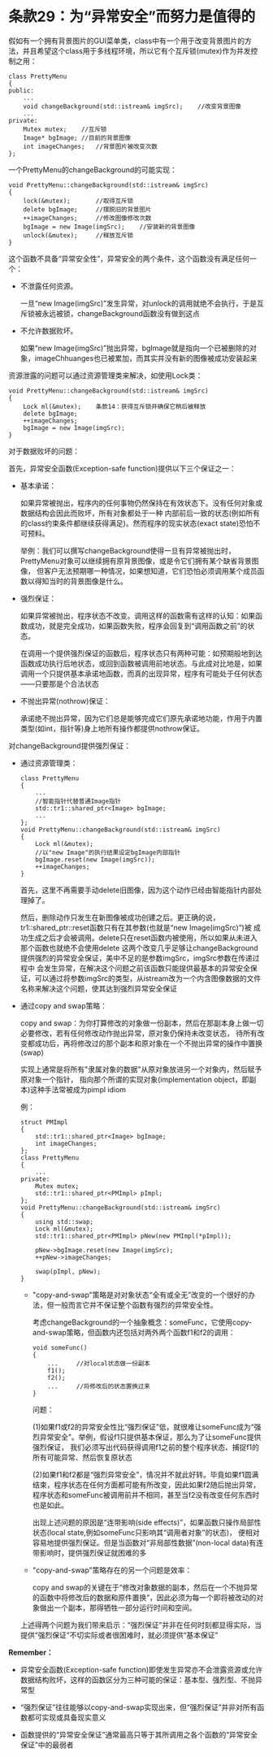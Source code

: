 # 条款29：为“异常安全”而努力是值得的

假如有一个拥有背景图片的GUI菜单类，class中有一个用于改变背景图片的方法，并且希望这个class用于多线程环境，所以它有个互斥锁(mutex)作为并发控制之用：

```
class PrettyMenu
{
public:
    ...
    void changeBackground(std::istream& imgSrc);    //改变背景图像
    ...
private:
    Mutex mutex;    //互斥锁
    Image* bgImage; //目前的背景图像
    int imageChanges;   //背景图片被改变次数
};
```

一个PrettyMenu的changeBackground的可能实现：

```
void PrettyMenu::changeBackground(std::istream& imgSrc)
{
    lock(&mutex);       //取得互斥锁
    delete bgImage;     //摆脱旧的背景图片
    ++imageChanges;     //修改图像修改次数
    bgImage = new Image(imgSrc);    //安装新的背景图像
    unlock(&mutex);     //释放互斥锁
}
```

这个函数不具备“异常安全性”，异常安全的两个条件，这个函数没有满足任何一个：

- 不泄露任何资源。

  一旦“new Image(imgSrc)”发生异常，对unlock的调用就绝不会执行，于是互斥锁被永远被锁，changeBackground函数没有做到这点

- 不允许数据败坏。

  如果“new Image(imgSrc)”抛出异常，bgImage就是指向一个已被删除的对象，imageChhuanges也已被累加，而其实并没有新的图像被成功安装起来
  
资源泄露的问题可以通过资源管理类来解决，如使用Lock类：

```
void PrettyMenu::changeBackground(std::istream& imgSrc)
{
    Lock ml(&mutex);    条款14：获得互斥锁并确保它稍后被释放
    delete bgImage;
    ++imageChanges;
    bgImage = new Image(imgSrc);
}
```

对于数据败坏的问题：

首先，异常安全函数(Exception-safe function)提供以下三个保证之一：

- 基本承诺：

  如果异常被抛出，程序内的任何事物仍然保持在有效状态下。没有任何对象或数据结构会因此而败坏，所有对象都处于一种
  内部前后一致的状态(例如所有的class约束条件都继续获得满足)。然而程序的现实状态(exact state)恐怕不可预料。
  
  举例：我们可以撰写changeBackground使得一旦有异常被抛出时，PrettyMenu对象可以继续拥有原背景图像，或是令它们拥有某个缺省背景图像，
  但客户无法预期哪一种情况，如果想知道，它们恐怕必须调用某个成员函数以得知当时的背景图像是什么。

- 强烈保证：

  如果异常被抛出，程序状态不改变。调用这样的函数需有这样的认知：如果函数成功，就是完全成功，如果函数失败，程序会回复到“调用函数之前”的状态。
  
  在调用一个提供强烈保证的函数后，程序状态只有两种可能：如预期般地到达函数成功执行后地状态，或回到函数被调用前地状态。与此成对比地是，如果调用一个只提供基本承诺地函数，而真的出现异常，程序有可能处于任何状态——只要那是个合法状态

- 不抛出异常(nothrow)保证：
  
  承诺绝不抛出异常，因为它们总是能够完成它们原先承诺地功能，作用于内置类型(如int，指针等)身上地所有操作都提供nothrow保证。

对changeBackground提供强烈保证：

- 通过资源管理类：

  ```
  class PrettyMenu
  {
      ...
      //智能指针代替普通Image指针
      std::tr1::shared_ptr<Image> bgImage;
      ...
  };
  void PrettyMenu::changeBackground(std::istream& imgSrc)
  {
      Lock ml(&mutex);
      //以"new Image"的执行结果设定bgImage内部指针
      bgImage.reset(new Image(imgSrc));   
      ++imageChanges;
  }
  ```

  首先，这里不再需要手动delete旧图像，因为这个动作已经由智能指针内部处理掉了。

  然后，删除动作只发生在新图像被成功创建之后。更正确的说，tr1::shared_ptr::reset函数只有在其参数(也就是“new Image(imgSrc)”)被
  成功生成之后才会被调用。delete只在reset函数内被使用，所以如果从未进入那个函数也就绝不会使用delete
  这两个改变几乎足够让changeBackground提供强烈的异常安全保证，美中不足的是参数imgSrc，imgSrc参数在传递过程中
  会发生异常，在解决这个问题之前该函数只能提供最基本的异常安全保证，可以通过将参数imgSrc的类型，从istream改为一个内含图像数据的文件
  名称来解决这个问题，使其达到强烈异常安全保证

- 通过copy and swap策略：

  copy and swap：为你打算修改的对象做一份副本，然后在那副本身上做一切必要修改，若有任何修改动作抛出异常，原对象仍保持未改变状态，
  待所有改变都成功后，再将修改过的那个副本和原对象在一个不抛出异常的操作中置换(swap)

  实现上通常是将所有"隶属对象的数据"从原对象放进另一个对象内，然后赋予原对象一个指针，
  指向那个所谓的实现对象(implementation object，即副本)这种手法常被成为pimpl idiom

  例：

  ```
  struct PMImpl
  {
      std::tr1::shared_ptr<Image> bgImage;
      int imageChanges;
  };
  class PrettyMenu
  {
      ...
  private:
      Mutex mutex;
      std::tr1::shared_ptr<PMImpl> pImpl;
  };
  void PrettyMenu::changeBackground(std::istream& imgSrc)
  {
      using std::swap;
      Lock ml(&mutex);
      std::tr1::shared_ptr<PMImpl> pNew(new PMImpl(*pImpl));

      pNew->bgImage.reset(new Image(imgSrc);
      ++pNew->imageChanges;

      swap(pImpl, pNew);
  }
  ```

  - "copy-and-swap"策略是对对象状态“全有或全无”改变的一个很好的办法，但一般而言它并不保证整个函数有强烈的异常安全性。
  
    考虑changeBackground的一个抽象概念：someFunc，它使用copy-and-swap策略，但函数内还包括对两外两个函数f1和f2的调用：

    ```
    void someFunc()
    {
        ...     //对local状态做一份副本
        f1();
        f2();
        ...     //将修改后的状态置换过来
    }
    ```

    问题：


    (1)如果f1或f2的异常安全性比“强烈保证”低，就很难让someFunc成为“强烈异常安全”。举例，假设f1只提供基本保证，那么为了让someFunc提供强烈保证，
    我们必须写出代码获得调用f1之前的整个程序状态、捕捉f1的所有可能异常、然后恢复原状态

    (2)如果f1和f2都是“强烈异常安全”，情况并不就此好转。毕竟如果f1圆满结束，程序状态在任何方面都可能有所改变，因此如果f2随后抛出异常，
    程序状态和someFunc被调用前并不相同，甚至当f2没有改变任何东西时也是如此。

    出现上述问题的原因是“连带影响(side effects)”，如果函数只操作局部性状态(local state,例如someFunc只影响其“调用者对象”的状态)，
    便相对容易地提供强烈保证。但是当函数对“非局部性数据”(non-local data)有连带影响时，提供强烈保证就困难的多

  - "copy-and-swap"策略存在的另一个问题是效率：
  
    copy and swap的关键在于“修改对象数据的副本，然后在一个不抛异常的函数中将修改后的数据和原件置换”，因此必须为每一个即将被改动的对象做出一个副本，那得牺牲一部分运行时间和空间。

  上述得两个问题为我们带来启示：“强烈保证”并非在任何时刻都显得实际，当提供“强烈保证”不切实际或者很困难时，就必须提供“基本保证”

**Remember：**

- 异常安全函数(Exception-safe function)即使发生异常亦不会泄露资源或允许数据结构败坏，这样的函数区分为三种可能的保证：基本型、强烈型、不抛异常型

- “强烈保证”往往能够以copy-and-swap实现出来，但“强烈保证”并非对所有函数都可实现或具备现实意义

- 函数提供的“异常安全保证”通常最高只等于其所调用之各个函数的“异常安全保证”中的最弱者
